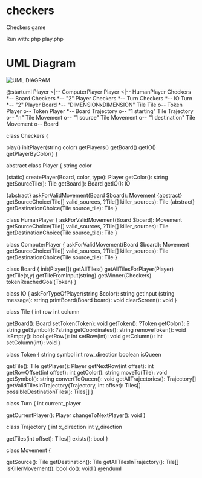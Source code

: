 # checkers
Checkers game

Run with:
php play.php


# UML Diagram

![UML DIAGRAM](http://www.plantuml.com/plantuml/png/rLLDRpCr4Bxlhx0Y3bkKzm372galJLk8K1je8pXKLUHufuc9rrxPtZIhal-EFppnxhOH4kB29R6V-PZ7ZpspNusbshQrA7uLj0DDVlZhonSoKtNJMj0H6vX-Rcig4pxR0jk1DkHRPxXML5T3QFBzX7pckcor72BpHU71SLJ86S6R-VtjmzDyyN0uhIPaoGKK_eSedrRjG2BP3q3ckDJqJs1MwIvuJRuZGGGkDvXnv20JVg_sK8Eqfp3LQWPdZ1KObv9QhZu9Hoe54zGOSjBYlIW8QHpXyi8jkEGsiY-DrOuVOKeexKqRI1PJfcr8Y9lveXnuNNSp7-d0Or4KTEtIKMP9h1vTN6r2-cKybNUdZENiI9W6QY6H2QMcqMjARDV0nMNA4ekcOfSfNmIVWbfU2M_n_ttY3WgBpF_Ilmf2F0iaV2JKxEwK_fqANg6StXFN0-TSTBPLd47fQpw_aBsFNiNBCrDobU0T5m8quaXndF0cNsilAubHA-lM67d4syMMGP7_-Gp_3V5_nnPx_tz3E0w9zzGlPUJz_9BU_uz2U7TJZlRkGD4p1IHpU9w7QTVRtcbLpwNJ93LXClt1fNJHsBeUjNxUF09bMwX-KbIKOG1TPAhpHK_FPTV0udNOtz-4dXerJYXEqAK6O-W6-ZwD-qzj5CLO-r_diLVSDnGJGFKJqm2oH1Gv1J6JUfPezPPMZaXRo-9CYngmuMpnXBdI1d47NONLQ21S3IP2Lw-LwC7eh7Jb7m6OmGpHKAizO7uioSrjtTZE8skbH4pngDuymCFZD77lDWEYit32lXj2sJFB5ChsPwG9vBDkgufhOFxX5YGm0IeTkTzQ09Jnm-p3wJuQdmzmGCP4lRuwOeaadcqHm3FsZyCtoXOwgQz0rZ-xCYNteDqb1jueSsuT_3BoU3VvI_dy4ft2b0WTDfVPMkRbb0ne1zSGt2XZ-5f0RmIapirU-JfQBK-lbhLQWxIh9cgOP0ZWPmgpBPKR9uYN6StZwyvyJrKE_HiEI9UHL3GIFdD0E71Z3JxKN0ldgAlK7wNbkS6O3NWhOxdH8vJbvfSmRx5ChrCgrJlvLv1LMuk_0G00)



@startuml
Player <|-- ComputerPlayer
Player <|-- HumanPlayer
Checkers *-- Board
Checkers *-- "2" Player
Checkers *-- Turn
Checkers *-- IO
Turn *-- "2" Player
Board *-- "DIMENSIONxDIMENSION" Tile
Tile o-- Token
Player o-- Token
Player *-- Board
Trajectory o-- "1 starting" Tile
Trajectory o-- "n" Tile
Movement o-- "1 source" Tile
Movement o-- "1 destination" Tile
Movement o-- Board

class Checkers {

  play()
  initPlayer(string color)
  getPlayers()
  getBoard()
  getIO()
  getPlayerByColor()
}


abstract class Player {
  string color

  {static} createPlayer(Board, color, type): Player
  getColor(): string
  getSourceTile(): Tile
  getBoard(): Board
  getIO(): IO
  
  {abstract} askForValidMovement(Board $board): Movement
  {abstract} getSourceChoice(Tile[] valid_sources, ?Tile[] killer_sources): Tile
  {abstract} getDestinationChoice(Tile source_tile): Tile
}

class HumanPlayer {
  askForValidMovement(Board $board): Movement
  getSourceChoice(Tile[] valid_sources, ?Tile[] killer_sources): Tile
  getDestinationChoice(Tile source_tile): Tile
}

class ComputerPlayer {
  askForValidMovement(Board $board): Movement
  getSourceChoice(Tile[] valid_sources, ?Tile[] killer_sources): Tile
  getDestinationChoice(Tile source_tile): Tile
}

class Board {
  init(Player[])
  getAllTiles()
  getAllTilesForPlayer(Player)
  getTile(x,y)
  getTileFromInput(string)
  getWinner(Checkers)
  tokenReachedGoal(Token)
}

class IO {
  askForTypeOfPlayer(string $color): string
  getInput (string message): string
  printBoard(Board board): void
  clearScreen(): void
}

class Tile {
  int row
  int column

  getBoard(): Board
  setToken(Token): void
  getToken(): ?Token
  getColor(): ?string
  getSymbol(): ?string
  getCoordinates(): string
  removeToken(): void
  isEmpty(): bool
  getRow(): int
  setRow(int): void
  getColumn(): int
  setColumn(int): void
}

class Token {
  string symbol
  int row_direction
  boolean isQueen

  getTile(): Tile
  getPlayer(): Player
  getNextRow(int offset): int
  getRowOffset(int offset): int
  getColor(): string
  moveTo(Tile): void
  getSymbol(): string
  convertToQueen(): void
  getAllTrajectories(): Trajectory[]
  getValidTilesInTrajectory(Trajectory, int offset): Tiles[]
  possibleDestinationTiles(): Tiles[]
}

class Turn {
  int current_player

  getCurrentPlayer(): Player
  changeToNextPlayer(): void
}

class Trajectory {
  int x_direction
  int y_direction

  getTiles(int offset): Tiles[]
  exists(): bool
}

class Movement {

  getSource(): Tile
  getDestination(): Tile
  getAllTilesInTrajectory(): Tile[]
  isKillerMovement(): bool
  do(): void
}
@enduml
